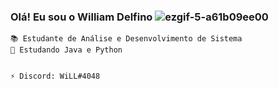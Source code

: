 ### Olá! Eu sou o William Delfino ![ezgif-5-a61b09ee00](https://user-images.githubusercontent.com/101029774/156908317-5a5d563d-6224-4bf2-a0cd-1a3faede66e6.gif)





    📚 Estudante de Análise e Desenvolvimento de Sistema
    🌱 Estudando Java e Python
    
    
    ⚡ Discord: WiLL#4048



<!--
**WilliamDelfino/WilliamDelfino** is a ✨ _special_ ✨ repository because its `README.md` (this file) appears on your GitHub profile.

Here are some ideas to get you started:

- 🔭 I’m currently working on ...
- 🌱 I’m currently learning ...
- 👯 I’m looking to collaborate on ...
- 🤔 I’m looking for help with ...
- 💬 Ask me about ...
- 📫 How to reach me: ...
- 😄 Pronouns: ...
- ⚡ Fun fact: ...
--> 

